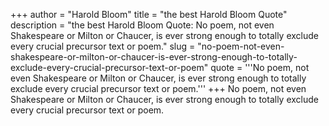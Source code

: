 +++
author = "Harold Bloom"
title = "the best Harold Bloom Quote"
description = "the best Harold Bloom Quote: No poem, not even Shakespeare or Milton or Chaucer, is ever strong enough to totally exclude every crucial precursor text or poem."
slug = "no-poem-not-even-shakespeare-or-milton-or-chaucer-is-ever-strong-enough-to-totally-exclude-every-crucial-precursor-text-or-poem"
quote = '''No poem, not even Shakespeare or Milton or Chaucer, is ever strong enough to totally exclude every crucial precursor text or poem.'''
+++
No poem, not even Shakespeare or Milton or Chaucer, is ever strong enough to totally exclude every crucial precursor text or poem.
